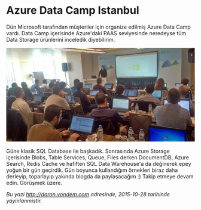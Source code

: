 # Azure Data Camp Istanbul 

Dün Microsoft tarafından müşteriler için organize edilmiş Azure Data Camp vardı. Data Camp içerisinde Azure'daki PAAS seviyesinde neredeyse tüm Data Storage ürünlerini inceledik diyebilirim.

![](media/Azure_Data_Camp_Istanbul/datacamp.jpg)

Güne klasik SQL Database ile başkadık. Sonrasında Azure Storage içerisinde Blobs, Table Services, Queue, Files derken DocumentDB, Azure Search, Redis Cache ve hafiften SQL Data Warehouse'a da değinerek epey yoğun bir gün geçirdik. Gün boyunca kullandığım örnekleri biraz daha derleyip, toparlayıp yakında blogda da paylaşacağım :) Takip etmeye devam edin. Görüşmek üzere.


*Bu yazi http://daron.yondem.com adresinde, 2015-10-28 tarihinde yayinlanmistir.*
